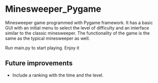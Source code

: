 # Minesweeper_Pygame

Minesweeper game programmed with Pygame framework. It has a basic GUI with an initial menu to select the level of difficulty and an interface similar to the classic minesweeper. The functionality of the game is the same as the typical minesweeper as well.

Run main.py to start playing. Enjoy it

## Future improvements

* Include a ranking with the time and the level.
